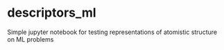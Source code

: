 # descriptors_ml
Simple jupyter notebook for testing representations of atomistic structure on ML problems
